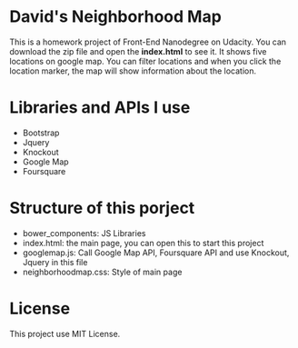 # David's Neighborhood Map

This is a homework project of Front-End Nanodegree on Udacity. You can download the zip file and open the **index.html** to see it.
It shows five locations on google map. You can filter locations and when you click the location marker, the map will show information
about the location.

# Libraries and APIs I use

- Bootstrap
- Jquery
- Knockout
- Google Map
- Foursquare

# Structure of this porject

- bower_components: JS Libraries
- index.html: the main page, you can open this to start this project
- googlemap.js: Call Google Map API, Foursquare API and use Knockout, Jquery in this file
- neighborhoodmap.css: Style of main page

# License

This project use MIT License.